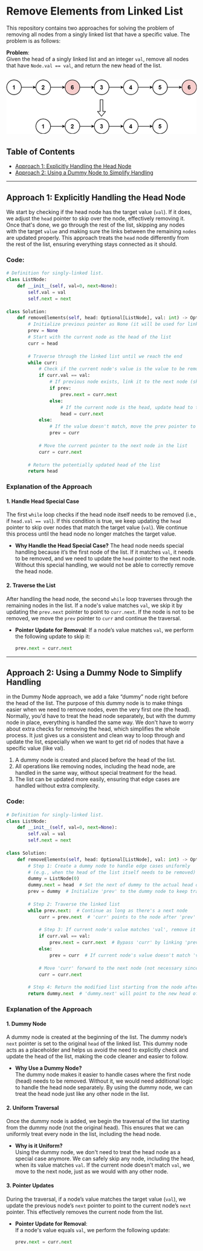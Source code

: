 # Remove Elements from Linked List

This repository contains two approaches for solving the problem of removing all nodes from a singly linked list that have a specific value. The problem is as follows:

**Problem**:  
Given the head of a singly linked list and an integer `val`, remove all nodes that have `Node.val == val`, and return the new head of the list.

![Description of Image](../static/images/removelinked-list.jpg)
---

## Table of Contents

- [Approach 1: Explicitly Handling the Head Node](#approach-1-explicitly-handling-the-head-node)
- [Approach 2: Using a Dummy Node to Simplify Handling](#approach-2-using-a-dummy-node-to-simplify-handling)

---

## Approach 1: Explicitly Handling the Head Node

We start by checking if the head node has the target value (`val`). If it does, we adjust the `head` pointer to skip over the node, effectively removing it. Once that's done, we go through the rest of the list, skipping any nodes with the target `value` and making sure the links between the remaining `nodes` are updated properly. This approach treats the `head` node differently from the rest of the list, ensuring everything stays connected as it should.

### Code:

```python
# Definition for singly-linked list.
class ListNode:
    def __init__(self, val=0, next=None):
        self.val = val
        self.next = next

class Solution:
    def removeElements(self, head: Optional[ListNode], val: int) -> Optional[ListNode]:
        # Initialize previous pointer as None (it will be used for linking previous nodes)
        prev = None
        # Start with the current node as the head of the list
        curr = head

        # Traverse through the linked list until we reach the end
        while curr:
            # Check if the current node's value is the value to be removed
            if curr.val == val:
                # If previous node exists, link it to the next node (skipping current node)
                if prev:
                    prev.next = curr.next
                else:
                    # If the current node is the head, update head to the next node
                    head = curr.next
            else:
                # If the value doesn't match, move the prev pointer to the current node
                prev = curr

            # Move the current pointer to the next node in the list
            curr = curr.next
        
        # Return the potentially updated head of the list
        return head
```

### Explanation of the Approach

#### 1. **Handle Head Special Case**

The first `while` loop checks if the head node itself needs to be removed (i.e., if `head.val == val`). If this condition is true, we keep updating the `head` pointer to skip over nodes that match the target value (`val`). We continue this process until the head node no longer matches the target value.

- **Why Handle the Head Special Case?**
  The head node needs special handling because it’s the first node of the list. If it matches `val`, it needs to be removed, and we need to update the `head` pointer to the next node. Without this special handling, we would not be able to correctly remove the head node.

#### 2. **Traverse the List**

After handling the head node, the second `while` loop traverses through the remaining nodes in the list. If a node's value matches `val`, we skip it by updating the `prev.next` pointer to point to `curr.next`. If the node is not to be removed, we move the `prev` pointer to `curr` and continue the traversal.

- **Pointer Update for Removal**:
  If a node’s value matches `val`, we perform the following update to skip it:
  ```python
  prev.next = curr.next

---

## Approach 2: Using a Dummy Node to Simplify Handling

in the Dummy Node approach, we add a fake “dummy” node right before the head of the list. The purpose of this dummy node is to make things easier when we need to remove nodes, even the very first one (the head). Normally, you'd have to treat the head node separately, but with the dummy node in place, everything is handled the same way. We don't have to worry about extra checks for removing the head, which simplifies the whole process. It just gives us a consistent and clean way to loop through and update the list, especially when we want to get rid of nodes that have a specific value (like val).

1. A dummy node is created and placed before the head of the list.
2. All operations like removing nodes, including the head node, are handled in the same way, without special treatment for the head.
3. The list can be updated more easily, ensuring that edge cases are handled without extra complexity.

### Code:

```python
# Definition for singly-linked list.
class ListNode:
    def __init__(self, val=0, next=None):
        self.val = val
        self.next = next

class Solution:
    def removeElements(self, head: Optional[ListNode], val: int) -> Optional[ListNode]:
        # Step 1: Create a dummy node to handle edge cases uniformly
        # (e.g., when the head of the list itself needs to be removed)
        dummy = ListNode(0)
        dummy.next = head  # Set the next of dummy to the actual head of the list
        prev = dummy  # Initialize 'prev' to the dummy node to keep track of the node before current
        
        # Step 2: Traverse the linked list
        while prev.next:  # Continue as long as there's a next node
            curr = prev.next  # 'curr' points to the node after 'prev'
            
            # Step 3: If current node's value matches 'val', remove it
            if curr.val == val:
                prev.next = curr.next  # Bypass 'curr' by linking 'prev' to 'curr.next'
            else:
                prev = curr  # If current node's value doesn't match 'val', move 'prev' forward
            
            # Move 'curr' forward to the next node (not necessary since 'prev.next' changes, but kept for clarity)
            curr = curr.next

        # Step 4: Return the modified list starting from the node after dummy
        return dummy.next  # 'dummy.next' will point to the new head of the list

```

### Explanation of the Approach

#### 1. **Dummy Node**

A dummy node is created at the beginning of the list. The dummy node’s `next` pointer is set to the original `head` of the linked list. This dummy node acts as a placeholder and helps us avoid the need to explicitly check and update the head of the list, making the code cleaner and easier to follow.

- **Why Use a Dummy Node?**  
  The dummy node makes it easier to handle cases where the first node (head) needs to be removed. Without it, we would need additional logic to handle the head node separately. By using the dummy node, we can treat the head node just like any other node in the list.

#### 2. **Uniform Traversal**

Once the dummy node is added, we begin the traversal of the list starting from the dummy node (not the original head). This ensures that we can uniformly treat every node in the list, including the head node.

- **Why is it Uniform?**  
  Using the dummy node, we don't need to treat the head node as a special case anymore. We can safely skip any node, including the head, when its value matches `val`. If the current node doesn't match `val`, we move to the next node, just as we would with any other node.

#### 3. **Pointer Updates**

During the traversal, if a node’s value matches the target value (`val`), we update the previous node’s `next` pointer to point to the current node’s `next` pointer. This effectively removes the current node from the list.

- **Pointer Update for Removal**:  
  If a node's value equals `val`, we perform the following update:
  ```python
  prev.next = curr.next
